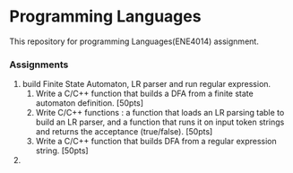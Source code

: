 # Programming Languages 

This repository for programming Languages(ENE4014) assignment.



### Assignments

1. build Finite State Automaton, LR parser and run regular expression.
   1. Write a C/C++ function that builds a DFA from a finite state automaton definition. [50pts]
   2. Write C/C++ functions : a function that loads an LR parsing table to build an LR parser, and a function that runs it on input token strings and returns the acceptance (true/false). [50pts]
   3. Write a C/C++ function that builds DFA from a regular expression string. [50pts]
2. ​
